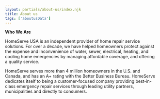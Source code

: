 ```yaml
---
layout: partials/about-us/index.njk
title: About us
tags: ['aboutusData']
---
```


**Who We Are**

HomeServe USA is an independent provider of home repair service solutions. For over a decade, we have helped homeowners protect against the expense and inconvenience of water, sewer, electrical, heating, and cooling home emergencies by managing affordable coverage, and offering a quality service.

HomeServe serves more than 4 million homeowners in the U.S. and Canada, and has an A+ rating with the Better Business Bureau. HomeServe dedicates itself to being a customer-focused company providing best-in-class emergency repair services through leading utility partners, municipalities and directly to consumers.